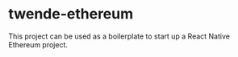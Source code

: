 # twende-ethereum

This project can be used as a boilerplate to start up a React Native Ethereum project. 
